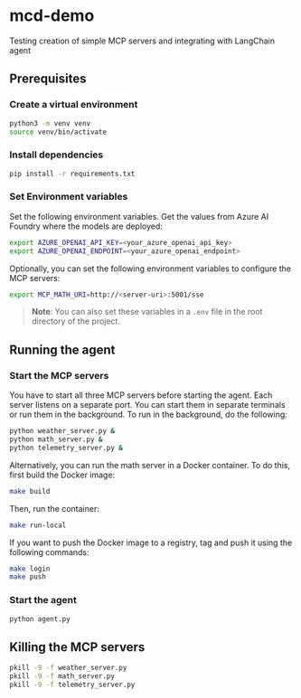 # mcd-demo
Testing creation of simple MCP servers and integrating with LangChain agent

## Prerequisites

### Create a virtual environment

```bash
python3 -m venv venv
source venv/bin/activate
```

### Install dependencies

```bash
pip install -r requirements.txt
```

### Set Environment variables

Set the following environment variables. Get the values from Azure AI Foundry where the models are deployed:

```bash
export AZURE_OPENAI_API_KEY=<your_azure_openai_api_key>
export AZURE_OPENAI_ENDPOINT=<your_azure_openai_endpoint>
```

Optionally, you can set the following environment variables to configure the MCP servers:

```bash
export MCP_MATH_URI=http://<server-uri>:5001/sse
```

> **Note**: You can also set these variables in a `.env` file in the root directory of the project.

## Running the agent

### Start the MCP servers
You have to start all three MCP servers before starting the agent. Each server listens on a separate port. You can start them in separate terminals or run them in the background. To run in the background, do the following:

```bash
python weather_server.py &
python math_server.py &
python telemetry_server.py &
```

Alternatively, you can run the math server in a Docker container. To do this, first build the Docker image:

```bash
make build
```

Then, run the container:

```bash
make run-local
```

If you want to push the Docker image to a registry, tag and push it using the following commands:

```bash
make login
make push
```

### Start the agent
```bash
python agent.py
```

## Killing the MCP servers

```bash
pkill -9 -f weather_server.py
pkill -9 -f math_server.py
pkill -9 -f telemetry_server.py
```
